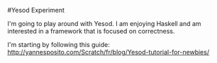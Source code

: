 #Yesod Experiment

I'm going to play around with Yesod. I am enjoying Haskell and am interested in a framework that is focused on correctness.

I'm starting by following this guide: http://yannesposito.com/Scratch/fr/blog/Yesod-tutorial-for-newbies/


